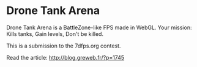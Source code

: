 Drone Tank Arena
================

Drone Tank Arena is a BattleZone-like FPS made in WebGL.
Your mission: Kills tanks, Gain levels, Don't be killed.

This is a submission to the 7dfps.org contest.

Read the article: http://blog.greweb.fr/?p=1745
